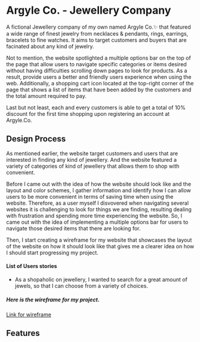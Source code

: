 # Argyle Co. - Jewellery Company

A fictional Jewellery company of my own named Argyle Co.:sparkles: that featured a wide range of finest jewelry from necklaces & pendants, rings, earrings, bracelets to fine watches. It aims to target customers and buyers that are facinated about any kind of jewelry.

Not to mention, the website spotlighted a multiple options bar on the top of the page that allow users to navigate specific categories or items desired without having difficulties scrolling down pages to look for products. As a result, provide users a better and friendly users experience when using the web. Additionally, a shopping cart icon located at the top-right corner of the page that shows a list of items that have been added by the customers and the total amount required to pay.

Last but not least, each and every customers is able to get a total of 10% discount for the first time shopping upon registering an account at Argyle.Co.

## Design Process

As mentioned earlier, the website target customers and users that are interested in finding any kind of jewellery. And the website featured a variety of categories of kind of jewellery that allows them to shop with convenient.

Before I came out with the idea of how the website should look like and the layout and color schemes, I gather information and identify how I can allow users to be more convenient in terms of saving time when using the website. Therefore, as a user myself I disvovered when navigating several websites it is challenging to look for things we are finding, resulting dealing with frustration and spending more time experiencing the website. So, I came out with the idea of implementing a multiple options bar for users to navigate those desired items that there are looking for.

Then, I start creating a wireframe for my website that showcases the layout of the website on how it should look like that gives me a clearer idea on how I should start progressing my project.

#### List of Users stories

- As a shopaholic on jewellery, I wanted to search for a great amount of jewels, so that I can choose from a variety of choices.

##### **Here is the wireframe for my project.**

[Link for wireframe](https://xd.adobe.com/view/b602891e-dcf1-4a34-81fd-366c0df3ddea-e351/)

## Features
